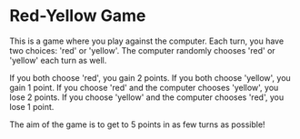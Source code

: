 # Red-Yellow Game

This is a game where you play against the computer.
Each turn, you have two choices: 'red' or 'yellow'.
The computer randomly chooses 'red' or 'yellow' each turn as well.

If you both choose 'red', you gain 2 points.
If you both choose 'yellow', you gain 1 point.
If you choose 'red' and the computer chooses 'yellow', you lose 2 points.
If you choose 'yellow' and the computer chooses 'red', you lose 1 point.

The aim of the game is to get to 5 points in as few turns as possible!
